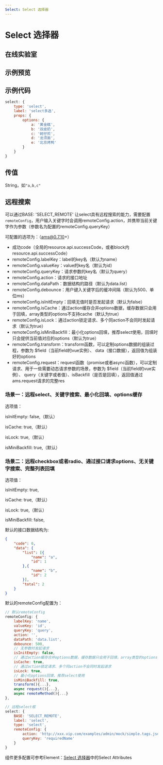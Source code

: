 ```yaml
---
Select: Select 选择器
---
```

# Select 选择器

## 在线实验室
<ClientOnly>
<ams-config name="select" type="field"/>
</ClientOnly>

## 示例预览

<ClientOnly>
<demo-list :type="'select'"></demo-list>
</ClientOnly>

## 示例代码
```js
select: {
    type: 'select',
    label: 'select多选',
    props: {
        options: {
            a: '黄金糕',
            b: '双皮奶',
            c: '蚵仔煎',
            d: '龙须面',
            e: '北京烤鸭'
        }
    }
}
```

## 传值
String，如`"a,b,c"`

## 远程搜索 

可以通过BASE: 'SELECT_REMOTE' 让select具有远程搜索的能力，需要配置 `remoteConfig`，用户输入关键字时会调用remoteConfig.action，并携带当前关键字作为参数（参数名为配置的remoteConfig.queryKey）

可配置的选项为：（ams@0.7.10+）
- 成功code（全局的resource.api.successCode，或者block内resource.api.successCode）
- remoteConfig.labelKey：label的key名（默认为name）
- remoteConfig.valueKey：value的key名（默认为id）
- remoteConfig.queryKey：请求参数的key名（默认为query）
- remoteConfig.action：请求的接口地址
- remoteConfig.dataPath：数据结构的路径（默认为data.list）
- remoteConfig.debounce：用户键入关键字后的缓冲间隔（默认为500、单位ms）
- remoteConfig.isInitEmpty：回填无值时是否发起请求（默认为false）
- remoteConfig.isCache：通过action缓存合并options数据，缓存数据只会用于回填，array类型的options不支持cache（默认为true）
- remoteConfig.isLock：通过action锁定请求、多个同action不会同时发起请求（默认为true）
- remoteConfig.isMiniBackfill：最小化options回填，推荐select使用，回填时只会提供当前值对应的options（默认为true）
- remoteConfig.transform：transform函数，可以定制options数据的组装过程，参数为 $field（当前field的vue实例）、 data（接口数据），返回值为组装好的options
- remoteConfig.request：request函数（promise或者async函数），可以定制请求、用于一些需要动态请求参数的场景，参数为 $field（当前field的vue实例）、 query（关键字或者值）、isBackfill（是否是回填），返回值通过ams.request请求的完整res

### 场景一：远程select、关键字搜索、最小化回填、options缓存
选项值：

isInitEmpty: false,（默认）

isCache: true,（默认）

isLock: true,（默认）

isMiniBackfill: true,（默认）

### 场景二：远程checkbox或者radio、通过接口请求options、无关键字搜索、完整列表回填
选项值：

isInitEmpty: true,

isCache: true,（默认）

isLock: true,（默认）

isMiniBackfill: false,

默认的接口数据结构为:
``` json
{
    "code": 0,
    "data": {
        "list": [{
            "name": "a",
            "id": 1
        },{
            "name": "b",
            "id": 2
        }],
        "total": 2
    }
}
```

默认的remoteConfig配置为：

``` js
// 默认remoteConfig
remoteConfig: {
    labelKey: 'name',
    valueKey: 'id',
    queryKey: 'query',
    action: '',
    dataPath: 'data.list',
    debounce: 500,
    // 无参数时发起请求
    isInitEmpty: false,
    // 通过action缓存合并options数据，缓存数据只会用于回填，array类型的options不支持cache
    isCache: true,
    // 通过action锁定请求、多个同action不会同时发起请求
    isLock: true,
    // 最小化options回填，推荐select使用
    isMiniBackfill: true,
    transform(){...},
    async request(){...},
    async remoteMethod(){...}
},
```

``` js
// 远程select框
select: {
    BASE: 'SELECT_REMOTE',
    label: 'select',
    type: 'select',
    remoteConfig: {
        action: 'http://xxx.vip.com/examples/admin/mock/simple.tags.json',
        queryKey: 'requiredName'
    }
}
```

组件更多配置可参考Element：[Select 选择器](http://element-cn.eleme.io/#/zh-CN/component/select)中的Select Attributes
